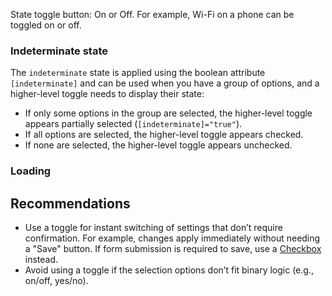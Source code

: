 State toggle button: On or Off. For example, Wi-Fi on a phone can be toggled on or off.

<!-- example(toggle-overview) -->

### Indeterminate state

The `indeterminate` state is applied using the boolean attribute `[indeterminate]` and can be used when you have a group of options, and a higher-level toggle needs to display their state:

- If only some options in the group are selected, the higher-level toggle appears partially selected (`[indeterminate]="true"`).
- If all options are selected, the higher-level toggle appears checked.
- If none are selected, the higher-level toggle appears unchecked.

<!-- example(toggle-indeterminate) -->

### Loading

<!-- example(toggle-loading) -->

## Recommendations

- Use a toggle for instant switching of settings that don’t require confirmation. For example, changes apply immediately without needing a "Save" button. If form submission is required to save, use a [Checkbox](/en/components/checkbox) instead.
- Avoid using a toggle if the selection options don’t fit binary logic (e.g., on/off, yes/no).
